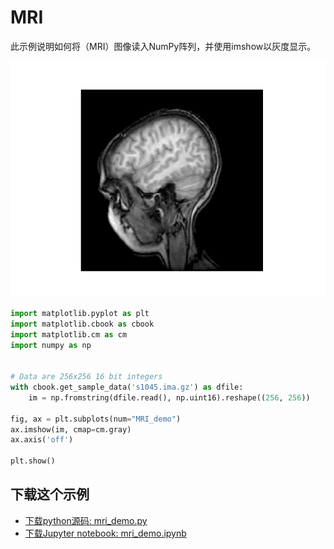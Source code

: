 # MRI

此示例说明如何将（MRI）图像读入NumPy阵列，并使用imshow以灰度显示。

![MRI示例](/static/images/gallery/sphx_glr_mri_demo_001.png)

```python
import matplotlib.pyplot as plt
import matplotlib.cbook as cbook
import matplotlib.cm as cm
import numpy as np


# Data are 256x256 16 bit integers
with cbook.get_sample_data('s1045.ima.gz') as dfile:
    im = np.fromstring(dfile.read(), np.uint16).reshape((256, 256))

fig, ax = plt.subplots(num="MRI_demo")
ax.imshow(im, cmap=cm.gray)
ax.axis('off')

plt.show()
```

## 下载这个示例
            
- [下载python源码: mri_demo.py](https://matplotlib.org/_downloads/mri_demo.py)
- [下载Jupyter notebook: mri_demo.ipynb](https://matplotlib.org/_downloads/mri_demo.ipynb)